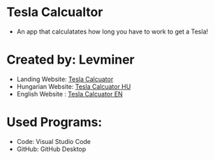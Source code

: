 # Tesla Calcualtor

- An app that calculatates how long you have to work to get a Tesla!

# Created by: Levminer

- Landing Website: [Tesla Calcuator](https://teslacalculator.levminer.me/)
- Hungarian Website: [Tesla Calcuator HU](https://teslacalculator.levminer.me/hu)
- English Website : [Tesla Calcuator EN](https://teslacalculator.levminer.me/en)

# Used Programs:

- Code: Visual Studio Code
- GitHub: GitHub Desktop
